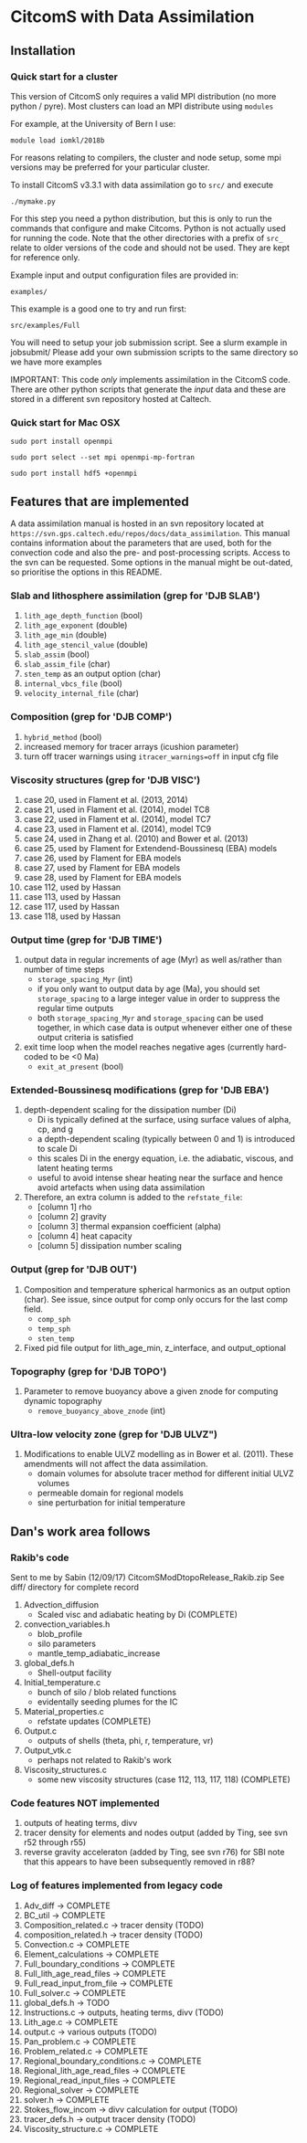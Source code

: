 # CitcomS with Data Assimilation

## Installation

### Quick start for a cluster

This version of CitcomS only requires a valid MPI distribution (no more python / pyre).  Most clusters can load an MPI distribute using `modules`

For example, at the University of Bern I use:

```module load iomkl/2018b```

For reasons relating to compilers, the cluster and node setup, some mpi versions may be preferred for your particular cluster.

To install CitcomS v3.3.1 with data assimilation go to `src/` and execute

```./mymake.py```

For this step you need a python distribution, but this is only to run the commands that configure and make Citcoms.  Python is not actually used for running the code.  Note that the other directories with a prefix of `src_` relate to older versions of the code and should not be used.  They are kept for reference only.

Example input and output configuration files are provided in:

```examples/```

This example is a good one to try and run first:

```src/examples/Full```

You will need to setup your job submission script.  See a slurm example in jobsubmit/  Please add your own submission scripts to the same directory so we have more examples

IMPORTANT: This code *only* implements assimilation in the CitcomS code.  There are other python scripts that generate the *input* data and these are stored in a different svn repository hosted at Caltech. 

### Quick start for Mac OSX

```sudo port install openmpi```

```sudo port select --set mpi openmpi-mp-fortran```

```sudo port install hdf5 +openmpi```

## Features that are implemented

A data assimilation manual is hosted in an svn repository located at ```https://svn.gps.caltech.edu/repos/docs/data_assimilation```.  This manual contains information about the parameters that are used, both for the convection code and also the pre- and post-processing scripts.  Access to the svn can be requested.  Some options in the manual might be out-dated, so prioritise the options in this README.

### Slab and lithosphere assimilation (grep for 'DJB SLAB')
1. ```lith_age_depth_function``` (bool)
1. ```lith_age_exponent``` (double)
1. ```lith_age_min``` (double)
1. ```lith_age_stencil_value``` (double)
1. ```slab_assim``` (bool)
1. ```slab_assim_file``` (char)
1. ```sten_temp``` as an output option (char)
1. ```internal_vbcs_file``` (bool)
1. ```velocity_internal_file``` (char)

### Composition (grep for 'DJB COMP')
1. ```hybrid_method``` (bool)
1. increased memory for tracer arrays (icushion parameter)
1. turn off tracer warnings using ```itracer_warnings=off``` in input cfg file

### Viscosity structures (grep for 'DJB VISC')
1. case 20, used in Flament et al. (2013, 2014)
1. case 21, used in Flament et al. (2014), model TC8
1. case 22, used in Flament et al. (2014), model TC7
1. case 23, used in Flament et al. (2014), model TC9
1. case 24, used in Zhang et al. (2010) and Bower et al. (2013)
1. case 25, used by Flament for Extendend-Boussinesq (EBA) models
1. case 26, used by Flament for EBA models
1. case 27, used by Flament for EBA models
1. case 28, used by Flament for EBA models
1. case 112, used by Hassan
1. case 113, used by Hassan
1. case 117, used by Hassan
1. case 118, used by Hassan

### Output time (grep for 'DJB TIME')
1. output data in regular increments of age (Myr) as well as/rather than number of time steps
    - ```storage_spacing_Myr``` (int)
    - if you only want to output data by age (Ma), you should set ```storage_spacing``` to a large integer value in order to suppress the regular time outputs
    - both ```storage_spacing_Myr``` and ```storage_spacing``` can be used together, in which case data is output whenever either one of these output criteria is satisfied
1. exit time loop when the model reaches negative ages (currently hard-coded to be <0 Ma)
    - ```exit_at_present``` (bool)
    
### Extended-Boussinesq modifications (grep for 'DJB EBA')
1. depth-dependent scaling for the dissipation number (Di)
    - Di is typically defined at the surface, using surface values of alpha, cp, and g
    - a depth-dependent scaling (typically between 0 and 1) is introduced to scale Di
    - this scales Di in the energy equation, i.e. the adiabatic, viscous, and latent heating terms
    - useful to avoid intense shear heating near the surface and hence avoid artefacts when using data assimilation  
2. Therefore, an extra column is added to the ```refstate_file```:
    - [column 1] rho
    - [column 2] gravity
    - [column 3] thermal expansion coefficient (alpha)
    - [column 4] heat capacity
    - [column 5] dissipation number scaling

### Output (grep for 'DJB OUT')
1. Composition and temperature spherical harmonics as an output option (char).  See issue, since output for comp only occurs for the last comp field.
    - ```comp_sph```
    - ```temp_sph```
    - ```sten_temp```
1. Fixed pid file output for lith_age_min, z_interface, and output_optional

### Topography (grep for 'DJB TOPO')
1. Parameter to remove buoyancy above a given znode for computing dynamic topography
    - ```remove_buoyancy_above_znode``` (int)

### Ultra-low velocity zone (grep for 'DJB ULVZ")
1. Modifications to enable ULVZ modelling as in Bower et al. (2011).  These amendments will not affect the data assimilation.
    - domain volumes for absolute tracer method for different initial ULVZ volumes
    - permeable domain for regional models
    - sine perturbation for initial temperature

## Dan's work area follows

### Rakib's code

Sent to me by Sabin (12/09/17) CitcomSModDtopoRelease\_Rakib.zip
See diff/ directory for complete record

1. Advection\_diffusion
    - Scaled visc and adiabatic heating by Di (COMPLETE)
1. convection\_variables.h
    - blob\_profile
    - silo parameters
    - mantle\_temp\_adiabatic\_increase
1. global\_defs.h
    - Shell-output facility
1. Initial\_temperature.c
    - bunch of silo / blob related functions  
    - evidentally seeding plumes for the IC
1. Material\_properties.c
    - refstate updates (COMPLETE)
1. Output.c
    - outputs of shells (theta, phi, r, temperature, vr)
1. Output\_vtk.c
    - perhaps not related to Rakib's work
1. Viscosity\_structures.c
    - some new viscosity structures (case 112, 113, 117, 118) (COMPLETE)

### Code features NOT implemented

1. outputs of heating terms, divv
1. tracer density for elements and nodes output (added by Ting, see svn r52 through r55)
1. reverse gravity acceleraton (added by Ting, see svn r76) for SBI
   note that this appears to have been subsequently removed in r88?

### Log of features implemented from legacy code
1. Adv\_diff -> COMPLETE
1. BC\_util -> COMPLETE
1. Composition\_related.c -> tracer density (TODO)
1. composition\_related.h -> tracer density (TODO)
1. Convection.c -> COMPLETE
1. Element\_calculations -> COMPLETE
1. Full\_boundary\_conditions -> COMPLETE
1. Full\_lith\_age\_read\_files -> COMPLETE
1. Full_read_input_from_file -> COMPLETE
1. Full\_solver.c -> COMPLETE
1. global\_defs.h -> TODO
1. Instructions.c -> outputs, heating terms, divv (TODO)
1. Lith\_age.c -> COMPLETE
1. output.c -> various outputs (TODO)
1. Pan\_problem.c -> COMPLETE
1. Problem\_related.c -> COMPLETE
1. Regional\_boundary\_conditions.c -> COMPLETE
1. Regional\_lith\_age\_read\_files -> COMPLETE
1. Regional\_read\_input\_files -> COMPLETE
1. Regional\_solver -> COMPLETE
1. solver.h -> COMPLETE
1. Stokes\_flow\_incom -> divv calculation for output (TODO)
1. tracer\_defs.h -> output tracer density (TODO)
1. Viscosity\_structure.c -> COMPLETE
